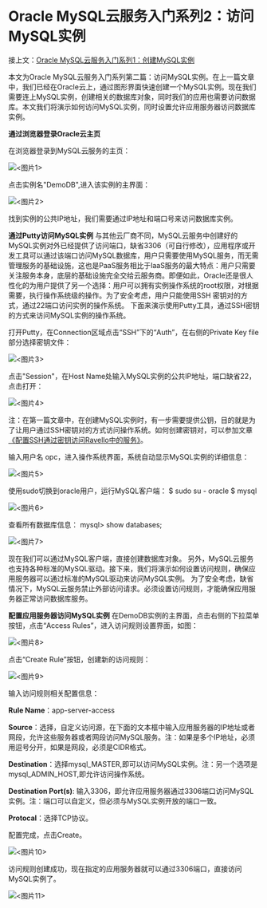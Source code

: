 # Oracle MySQL云服务入门系列2：访问MySQL实例


接上文：[Oracle MySQL云服务入门系列1：创建MySQL实例](https://github.com/cloud-is-coming/oraclecloud/blob/master/mysqlcs-get-started/mysqlcs-get-started-series1_provisioning.md)



本文为Oracle MySQL云服务入门系列第二篇：访问MySQL实例。在上一篇文章中，我们已经在Oracle云上，通过图形界面快速创建一个MySQL实例。现在我们需要连上MySQL实例，创建相关的数据库对象，同时我们的应用也需要访问数据库。本文我们将演示如何访问MySQL实例，同时设置允许应用服务器访问数据库实例。



**通过浏览器登录Oracle云主页**

在浏览器登录到MySQL云服务的主页：

![**<图片1>**](https://github.com/cloud-is-coming/oraclecloud/blob/master/mysqlcs-get-started/access/1.jpg)


点击实例名"DemoDB",进入该实例的主界面：

![**<图片2>**](https://github.com/cloud-is-coming/oraclecloud/blob/master/mysqlcs-get-started/access/2.jpg)


找到实例的公共IP地址，我们需要通过IP地址和端口号来访问数据库实例。



**通过Putty访问MySQL实例**
与其他云厂商不同，MySQL云服务中创建好的MySQL实例对外已经提供了访问端口，缺省3306（可自行修改），应用程序或开发工具可以通过该端口访问MySQL数据库，用户只需要使用MySQL服务，而无需管理服务的基础设施，这也是PaaS服务相比于IaaS服务的最大特点：用户只需要关注服务本身，底层的基础设施完全交给云服务商。即便如此，Oracle还是很人性化的为用户提供了另一个选择：用户可以拥有实例操作系统的root权限，对根据需要，执行操作系统级的操作。为了安全考虑，用户只能使用SSH 密钥对的方式，通过22端口访问实例的操作系统。
下面来演示使用Putty工具，通过SSH密钥的方式来访问MySQL实例的操作系统。

打开Putty，在Connection区域点击“SSH”下的“Auth”，在右侧的Private Key file部分选择密钥文件：

![**<图片3>**](https://github.com/cloud-is-coming/oraclecloud/blob/master/mysqlcs-get-started/access/3.jpg)


点击"Session"，在Host Name处输入MySQL实例的公共IP地址，端口缺省22，点击打开：


![**<图片4>**](https://github.com/cloud-is-coming/oraclecloud/blob/master/mysqlcs-get-started/access/4.jpg)

注：在第一篇文章中，在创建MySQL实例时，有一步需要提供公钥，目的就是为了让用户通过SSH密钥对的方式访问操作系统。如何创建密钥对，可以参加文章[《配置SSH通过密钥访问Ravello中的服务》](https://mp.weixin.qq.com/s?__biz=MzIzNjg2NjY1MQ==&mid=2247485612&idx=1&sn=eff53e42991dead4eeafe2a3a5f4ae3e&chksm=e8d01598dfa79c8ed056706de8f78a6331a946e2f5c1d39c8d92f3a63fa78c7f8e3512a08449#rd)。


输入用户名 opc，进入操作系统界面，系统自动显示MySQL实例的详细信息：


![**<图片5>**](https://github.com/cloud-is-coming/oraclecloud/blob/master/mysqlcs-get-started/access/5.jpg)

使用sudo切换到oracle用户，运行MySQL客户端：
$ sudo su - oracle
$ mysql


![**<图片6>**](https://github.com/cloud-is-coming/oraclecloud/blob/master/mysqlcs-get-started/access/6.jpg)

查看所有数据库信息：
mysql> show databases;


![**<图片7>**](https://github.com/cloud-is-coming/oraclecloud/blob/master/mysqlcs-get-started/access/7.jpg)

现在我们可以通过MySQL客户端，直接创建数据库对象。
另外，MySQL云服务也支持各种标准的MySQL驱动。接下来，我们将演示如何设置访问规则，确保应用服务器可以通过标准的MySQL驱动来访问MySQL实例。
为了安全考虑，缺省情况下，MySQL云服务禁止外部访问请求。必须设置访问规则，才能确保应用服务器正常访问数据库服务。

**配置应用服务器访问MySQL实例**
在DemoDB实例的主界面，点击右侧的下拉菜单按钮，点击“Access Rules”，进入访问规则设置界面，如图：


![**<图片8>**](https://github.com/cloud-is-coming/oraclecloud/blob/master/mysqlcs-get-started/access/8.jpg)

点击“Create Rule”按钮，创建新的访问规则：


![**<图片9>**](https://github.com/cloud-is-coming/oraclecloud/blob/master/mysqlcs-get-started/access/9.jpg)

输入访问规则相关配置信息：

**Rule Name**：app-server-access

**Source**：选择<custom>，自定义访问源，在下面的文本框中输入应用服务器的IP地址或者网段，允许这些服务器或者网段访问MySQL服务。注：如果是多个IP地址，必须用逗号分开，如果是网段，必须是CIDR格式。

**Destination**：选择mysql_MASTER,即可以访问MySQL实例。注：另一个选项是mysql_ADMIN_HOST,即允许访问操作系统。

**Destination Port(s)**: 输入3306，即允许应用服务器通过3306端口访问MySQL实例。注：端口可以自定义，但必须与MySQL实例开放的端口一致。

**Protocal**：选择TCP协议。

配置完成，点击Create。

![**<图片10>**](https://github.com/cloud-is-coming/oraclecloud/blob/master/mysqlcs-get-started/access/10.jpg)

访问规则创建成功，现在指定的应用服务器就可以通过3306端口，直接访问MySQL实例了。


![**<图片11>**](https://github.com/cloud-is-coming/oraclecloud/blob/master/mysqlcs-get-started/access/11.jpg)



















